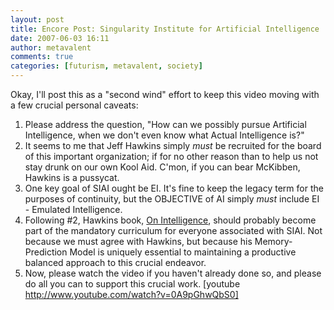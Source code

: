 ```yaml
---
layout: post
title: Encore Post: Singularity Institute for Artificial Intelligence
date: 2007-06-03 16:11
author: metavalent
comments: true
categories: [futurism, metavalent, society]
---
```

Okay, I'll post this as a "second wind" effort to keep this video moving with a few crucial personal caveats: 

1. Please address the question, "How can we possibly pursue Artificial Intelligence, when we don't even know what Actual Intelligence is?"
2. It seems to me that Jeff Hawkins simply <em>must</em> be recruited for the board of this important organization; if for no other reason than to help us not stay drunk on our own Kool Aid. C'mon, if you can bear McKibben, Hawkins is a pussycat.
3. One key goal of SIAI ought be EI. It's fine to keep the legacy term for the purposes of continuity, but the OBJECTIVE of AI simply <em>must</em> include EI - Emulated Intelligence.
4. Following #2, Hawkins book, <a href="http://metavalent.info/?p=570">On Intelligence</a>, should probably become part of the mandatory curriculum for everyone associated with SIAI. Not because we must agree with Hawkins, but because his Memory-Prediction Model is uniquely essential to maintaining a productive balanced approach to this crucial endeavor.
5. Now, please watch the video if you haven't already done so, and please do all you can to support this crucial work.
[youtube http://www.youtube.com/watch?v=0A9pGhwQbS0]
